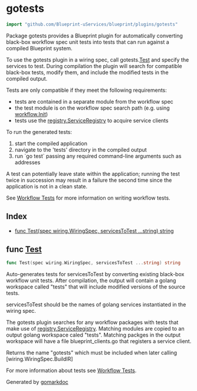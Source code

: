 <!-- Code generated by gomarkdoc. DO NOT EDIT -->

# gotests

```go
import "github.com/Blueprint-uServices/blueprint/plugins/gotests"
```

Package gotests provides a Blueprint plugin for automatically converting black\-box workflow spec unit tests into tests that can run against a compiled Blueprint system.

To use the gotests plugin in a wiring spec, call gotests.[Test](<#Test>) and specify the services to test. During compilation the plugin will search for compatible black\-box tests, modify them, and include the modified tests in the compiled output.

Tests are only compatible if they meet the following requirements:

- tests are contained in a separate module from the workflow spec
- the test module is on the workflow spec search path \(e.g. using [workflow.Init](<https://github.com/Blueprint-uServices/blueprint/tree/main/plugins/workflow>)\)
- tests use the [registry.ServiceRegistry](<https://github.com/Blueprint-uServices/blueprint/tree/main/runtime/core/registry>) to acquire service clients

To run the generated tests:

1. start the compiled application
2. navigate to the 'tests' directory in the compiled output
3. run \`go test\` passing any required command\-line arguments such as addresses

A test can potentially leave state within the application; running the test twice in succession may result in a failure the second time since the application is not in a clean state.

See [Workflow Tests](<https://github.com/Blueprint-uServices/blueprint/tree/main/docs/manual/workflow_tests.md>) for more information on writing workflow tests.

## Index

- [func Test\(spec wiring.WiringSpec, servicesToTest ...string\) string](<#Test>)


<a name="Test"></a>
## func [Test](<https://gitlab.mpi-sws.org/cld/blueprint2/blueprint/blob/main/plugins/gotests/wiring.go#L54>)

```go
func Test(spec wiring.WiringSpec, servicesToTest ...string) string
```

Auto\-generates tests for servicesToTest by converting existing black\-box workflow unit tests. After compilation, the output will contain a golang workspace called "tests" that will include modified versions of the source tests.

servicesToTest should be the names of golang services instantiated in the wiring spec.

The gotests plugin searches for any workflow packages with tests that make use of [registry.ServiceRegistry](<https://github.com/Blueprint-uServices/blueprint/tree/main/runtime/core/registry>). Matching modules are copied to an output golang workspace caled "tests". Matching packges in the output workspace will have a file blueprint\_clients.go that registers a service client.

Returns the name "gotests" which must be included when later calling \[wiring.WiringSpec.BuildIR\]

For more information about tests see [Workflow Tests](<https://github.com/Blueprint-uServices/blueprint/tree/main/docs/manual/workflow_tests.md>).

Generated by [gomarkdoc](<https://github.com/princjef/gomarkdoc>)
